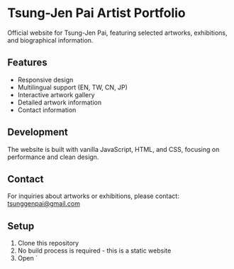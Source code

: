 # Tsung-Jen Pai Artist Portfolio

Official website for Tsung-Jen Pai, featuring selected artworks, exhibitions, and biographical information.

## Features

- Responsive design
- Multilingual support (EN, TW, CN, JP)
- Interactive artwork gallery
- Detailed artwork information
- Contact information

## Development

The website is built with vanilla JavaScript, HTML, and CSS, focusing on performance and clean design.

## Contact

For inquiries about artworks or exhibitions, please contact: tsunggenpai@gmail.com

## Setup

1. Clone this repository
2. No build process is required - this is a static website
3. Open `